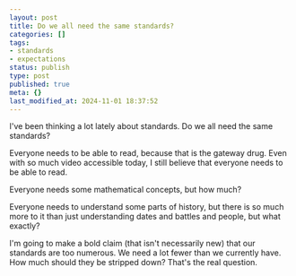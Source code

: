 ```yaml
---
layout: post
title: Do we all need the same standards?
categories: []
tags:
- standards
- expectations
status: publish
type: post
published: true
meta: {}
last_modified_at: 2024-11-01 18:37:52
---
```


I've been thinking a lot lately about standards. Do we all need the same standards?

Everyone needs to be able to read, because that is the gateway drug. Even with so much video accessible today, I still believe that everyone needs to be able to read.

Everyone needs some mathematical concepts, but how much?

Everyone needs to understand some parts of history, but there is so much more to it than just understanding dates and battles and people, but what exactly?

I'm going to make a bold claim (that isn't necessarily new) that our standards are too numerous. We 
need a lot fewer than we currently have. How much should they be stripped down? That's the real question.
